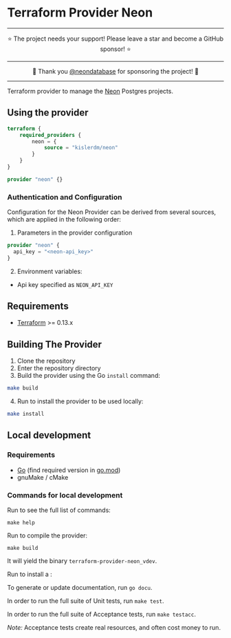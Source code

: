 # Terraform Provider Neon

-----

<div align="center">
    ⭐ The project needs your support! Please leave a star and become a GitHub sponsor! ⭐
</div>

-----

<div align="center">
    💖 Thank you <a href="https://github.com/neondatabase">@neondatabase</a> for sponsoring the project! 💖
</div>

-----

Terraform provider to manage the [Neon](https://neon.tech/) Postgres projects.

## Using the provider

```terraform
terraform {
    required_providers {
        neon = {
            source = "kislerdm/neon"
        }
    }
}

provider "neon" {}
```

### Authentication and Configuration

Configuration for the Neon Provider can be derived from several sources, which are applied in the following order:

1. Parameters in the provider configuration

```terraform
provider "neon" {
  api_key = "<neon-api_key>"
}
```

2. Environment variables:
- Api key specified as `NEON_API_KEY`

## Requirements

- [Terraform](https://www.terraform.io/downloads.html) >= 0.13.x

## Building The Provider

1. Clone the repository
2. Enter the repository directory
3. Build the provider using the Go `install` command: 
```sh
make build
```
4. Run to install the provider to be used locally:
```sh
make install
```

## Local development

### Requirements

- [Go](https://golang.org/doc/install) (find required version in [go.mod](go.mod))
- gnuMake / cMake

### Commands for local development

Run to see the full list of commands:

```commandline
make help
```

Run to compile the provider:

```commandline
make build
```

It will yield the binary `terraform-provider-neon_vdev`.

Run to install a :

To generate or update documentation, run `go docu`.

In order to run the full suite of Unit tests, run `make test`.

In order to run the full suite of Acceptance tests, run `make testacc`.

*Note:* Acceptance tests create real resources, and often cost money to run.

